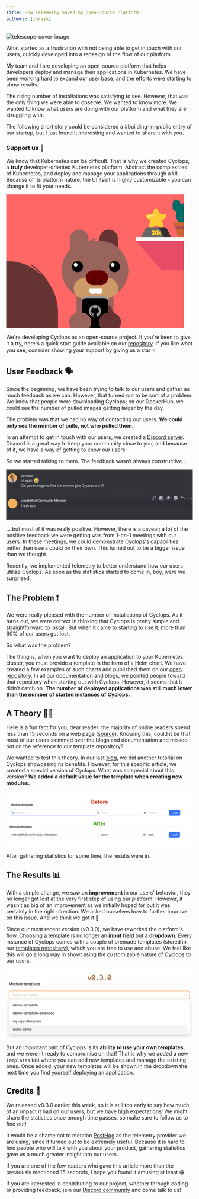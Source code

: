 ```yaml
---
title: How Telemetry Saved my Open-Source Platform
authors: [jurajk]
---
```


![telescope-cover-image](../../static/img/2024-04-12-telemetry/‎telemetry-cover.png)

What started as a frustration with not being able to get in touch with our users, quickly developed into a redesign of the flow of our platform.

My team and I are developing an open-source platform that helps developers deploy and manage their applications in Kubernetes. We have been working hard to expand our user base, and the efforts were starting to show results.

The rising number of installations was satisfying to see. However, that was the only thing we were able to observe. We wanted to know more. We wanted to know what users are doing with our platform and what they are struggling with.

The following short story could be considered a #building-in-public entry of our startup, but I just found it interesting and wanted to share it with you.

### Support us 🙏

We know that Kubernetes can be difficult. That is why we created Cyclops, a **truly** developer-oriented Kubernetes platform. Abstract the complexities of Kubernetes, and deploy and manage your applications through a UI. Because of its platform nature, the UI itself is highly customizable - you can change it to fit your needs.

![github-stars.gif](../../static/img/github-stars.gif)

We're developing Cyclops as an open-source project. If you're keen to give it a try, here's a quick start guide available on our [repository](https://github.com/cyclops-ui/cyclops). If you like what you see, consider showing your support by giving us a star ⭐

## User Feedback 🗣️

Since the beginning, we have been trying to talk to our users and gather as much feedback as we can. However, that turned out to be sort of a problem. We knew that people were downloading Cyclops; on our DockerHub, we could see the number of pulled images getting larger by the day.

The problem was that we had no way of contacting our users. **We could only see the number of pulls, not who pulled them.**

In an attempt to get in touch with our users, we created a [Discord server](https://discord.com/invite/8ErnK3qDb3). Discord is a great way to keep your community close to you, and because of it, we have a way of getting to know our users.

So we started talking to them. The feedback wasn’t always constructive…

![Unsatisfied User](../../static/img/2024-04-12-telemetry/unsatisfied-user.png)

… but most of it was really positive. However, there is a caveat; a lot of the positive feedback we were getting was from 1-on-1 meetings with our users. In these meetings, we could demonstrate Cyclops's capabilities better than users could on their own. This turned out to be a bigger issue than we thought.

Recently, we implemented telemetry to better understand how our users utilize Cyclops. As soon as the statistics started to come in, boy, were we surprised.

## The Problem ❗

We were really pleased with the number of installations of Cyclops. As it turns out, we were correct in thinking that Cyclops is pretty simple and straightforward to install. But when it came to starting to use it, more than 60% of our users got lost.

So what was the problem?

The thing is, when you want to deploy an application to your Kubernetes cluster, you must provide a template in the form of a Helm chart. We have created a few examples of such charts and published them on our [open repository](https://github.com/cyclops-ui/templates). In all our documentation and blogs, we pointed people toward that repository when starting out with Cyclops. However, it seems that it didn’t catch on. **The number of deployed applications was still much lower than the number of started instances of Cyclops.**

## A Theory 🧑‍🔬

Here is a fun fact for you, dear reader: the majority of online readers spend less than 15 seconds on a web page ([source](https://time.com/12933/what-you-think-you-know-about-the-web-is-wrong/)). Knowing this, could it be that most of our users skimmed over the blogs and documentation and missed out on the reference to our template repository?

We wanted to test this theory. In our last [blog](https://cyclops-ui.com/blog/2024/03/26/devs-perspective), we did another tutorial on Cyclops showcasing its benefits. However, for this specific article, we created a special version of Cyclops. What was so special about this version? **We added a default value for the template when creating new modules.**

![Small Change](../../static/img/2024-04-12-telemetry/b4-after.png)

After gathering statistics for some time, the results were in.

## The Results 📊

With a simple change, we saw an **improvement** in our users' behavior, they no longer got lost at the very first step of using our platform! However, it wasn’t as big of an improvement as we initially hoped for but it was certainly in the right direction. We asked ourselves how to further improve on this issue. And we think we got it 🙌

Since our most recent version (v0.3.0), we have reworked the platform's flow. Choosing a template is no longer an **input field** but a **dropdown**. Every instance of Cyclops comes with a couple of premade templates (stored in our [templates repository](https://github.com/cyclops-ui/templates)), which you are free to use and abuse. We feel like this will go a long way in showcasing the customizable nature of Cyclops to our users.

![v0.3.0](../../static/img/2024-04-12-telemetry/v03-dropdown.png)

But an important part of Cyclops is its **ability to use your own templates**, and we weren’t ready to compromise on that! That is why we added a new `Templates` tab where you can add new templates and manage the existing ones. Once added, your new templates will be shown in the dropdown the next time you find yourself deploying an application.

## Credits 🦔

We released v0.3.0 earlier this week, so it is still too early to say how much of an impact it had on our users, but we have high expectations! We might share the statistics once enough time passes, so make sure to follow us to find out!

It would be a shame not to mention [PostHog](https://posthog.com/) as the telemetry provider we are using, since it turned out to be extremely useful. Because it is hard to find people who will talk with you about your product, gathering statistics gave us a much greater insight into our users.

If you are one of the few readers who gave this article more than the previously mentioned 15 seconds, I hope you found it amusing at least 😁

If you are interested in contributing to our project, whether through coding or providing feedback, join our [Discord community](https://discord.com/invite/8ErnK3qDb3) and come talk to us!
